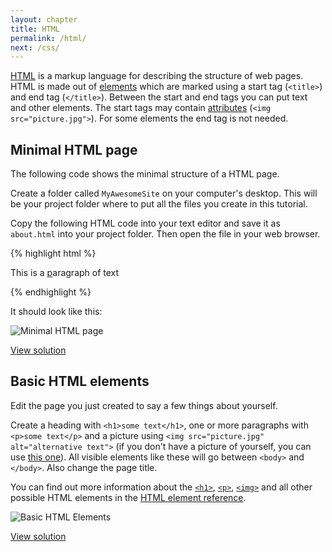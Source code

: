 ```yaml
---
layout: chapter
title: HTML
permalink: /html/
next: /css/
---
```


[HTML][html] is a markup language for describing the structure of web pages. HTML is made out of [elements][html-elements] which are marked using a start tag (`<title>`) and end tag (`</title>`). Between the start and end tags you can put text and other elements. The start tags may contain [attributes][html-attributes] (`<img src="picture.jpg">`). For some elements the end tag is not needed.


## Minimal HTML page

The following code shows the minimal structure of a HTML page.

Create a folder called `MyAwesomeSite` on your computer's desktop. This will be your project folder where to put all the files you create in this tutorial.

Copy the following HTML code into your text editor and save it as `about.html` into your project folder. Then open the file in your web browser.

{% highlight html %}
<!DOCTYPE html>
<html>
<head>
    <meta charset="UTF-8">
    <title>This is the page title</title>
</head>
<body>

<p>This is a <u>p</u>aragraph of text</p>

</body>
</html>
{% endhighlight %}

It should look like this:

![Minimal HTML page](minimal-html-page.png)

[View solution](https://github.com/orfjackal/web-intro-project/commit/b3d748e2abd28e96267318d8c483dd301970a4f0)


## Basic HTML elements

Edit the page you just created to say a few things about yourself.

Create a heading with `<h1>some text</h1>`, one or more paragraphs with `<p>some text</p>` and a picture using `<img src="picture.jpg" alt="alternative text">` (if you don't have a picture of yourself, you can use [this one](ruby.png)). All visible elements like these will go between `<body>` and `</body>`. Also change the page title.

You can find out more information about the [`<h1>`][html-h1], [`<p>`][html-p], [`<img>`][html-img] and all other possible HTML elements in the [HTML element reference][html-elements].

![Basic HTML Elements](basic-html-elements.png)

[View solution](https://github.com/orfjackal/web-intro-project/commit/2836c57c048ff823eb7b194d8a6b470bd41eb891)


[html]: https://developer.mozilla.org/en-US/docs/Web/HTML
[html-elements]: https://developer.mozilla.org/en-US/docs/Web/HTML/Element
[html-attributes]: https://developer.mozilla.org/en-US/docs/Web/HTML/Attributes
[html-h1]: https://developer.mozilla.org/en-US/docs/Web/HTML/Element/Heading_Elements
[html-p]: https://developer.mozilla.org/en-US/docs/Web/HTML/Element/p
[html-img]: https://developer.mozilla.org/en-US/docs/Web/HTML/Element/img
